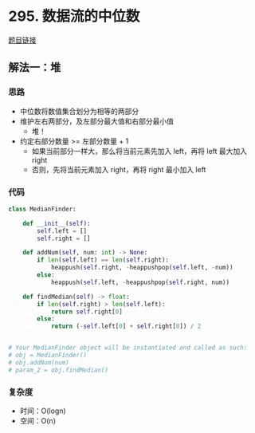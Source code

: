# 295. 数据流的中位数

[题目链接](https://leetcode.cn/problems/find-median-from-data-stream/description)

## 解法一：堆

### 思路

- 中位数将数值集合划分为相等的两部分
- 维护左右两部分，及左部分最大值和右部分最小值
  - 堆！
- 约定右部分数量 >= 左部分数量 + 1
  - 如果当前部分一样大，那么将当前元素先加入 left，再将 left 最大加入 right
  - 否则，先将当前元素加入 right，再将 right 最小加入 left

### 代码

```py
class MedianFinder:

    def __init__(self):
        self.left = []
        self.right = []

    def addNum(self, num: int) -> None:
        if len(self.left) == len(self.right):
            heappush(self.right, -heappushpop(self.left, -num))
        else:
            heappush(self.left, -heappushpop(self.right, num))

    def findMedian(self) -> float:
        if len(self.right) > len(self.left):
            return self.right[0]
        else:
            return (-self.left[0] + self.right[0]) / 2


# Your MedianFinder object will be instantiated and called as such:
# obj = MedianFinder()
# obj.addNum(num)
# param_2 = obj.findMedian()
```

### 复杂度

- 时间：O(logn)
- 空间：O(n)
